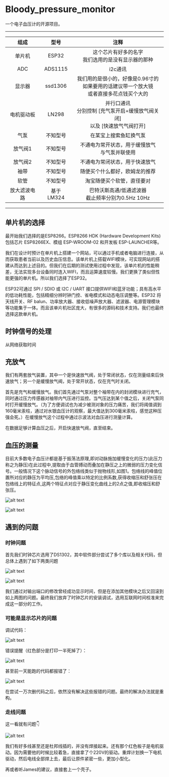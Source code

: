 # Bloody_pressure_monitor
一个电子血压计的开源项目。
***
| 组成 | 型号 | 注释 | 
| :-: | :-: | :-: | 
| 单片机 | ESP32 | 这个芯片有好多的名字<br>我们选用的是没有显示器的那种 | 
| ADC | ADS1115 | i2c通讯 | 
| 显示器 | ssd1306 | 我们用的是很小的，好像是0.96寸的<br>如果要用的话建议带一个放大镜<br>或者直接多花点钱买个大的 |
| 电机驱动板 | LN298 | 并行口通讯<br>分别控制 [充气泵开启+缓慢放气阀关闭] <br>以及 [快速放气气阀打开] |
| 气泵 | 不知型号 | 在某宝上搜索鱼缸换气泵 |
| 放气阀1 | 不知型号 | 不通电为常开状态，用于缓慢放气<br>与气泵并联使用  |
| 放气阀2 | 不知型号 | 不通电为常闭状态，用于快速放气 |
| 袖带 | 不知型号 | 随便买个什么都好，欧姆龙的推荐 |
| 软管 | 不知型号 | 淘宝随便买个软管，直径要对 |
| 放大滤波电路 | 基于LM324 | 巴特沃斯高通/低通滤波器<br>截止频率分别为0.5Hz 10Hz |
***
## 单片机的选择
最开始我们选择的是ESP8266。ESP8266 HDK (Hardware Development Kits) 包括芯片 ESP8266EX、模组 ESP-WROOM-02 和开发板 ESP-LAUNCHER等。

我们在设计时预计在单片机上搭建一个网站，可以通过手机或者电脑进行连接，从而获取患者当前以及历史血压信息。该单片机上搭载WIFI模块，可实现网站的搭建从而达到上述目的。但我们在后期的测试使用过程中发现，该单片机的性能稍差，无法实现多台设备同时连入WIFI，而且运算速度较慢。我们更换了类似但性能更强的单片机。所以我们选择了ESP32。

ESP32可通过 SPI / SDIO 或 I2C / UART 接口提供WIFI和蓝牙功能；具有高水平的低功耗性能，包括精细分辨时钟门控、省电模式和动态电压调整等。ESP32 将天线开关、RF balun、功率放大器、接收低噪声放大器、滤波器、电源管理模块等功能集于一体。而且该单片机社区庞大，有很多的源码和技术支持。我们也最终选择这款单片机。

## 时钟信号的处理
从网络获取时间

## 充放气
我们有两套放气装置，其中一个是快速放气阀，处于常闭状态，仅在测量结束后快速放气；另一个是缓慢放气阀，处于常开状态，仅在充气时关闭。

首先是充气和缓慢放气。我们首先通过气泵对整个袖带在内的封闭模块进行充气，同时通过压力传感器对袖带内气压进行监控。当气压达到某个值之后，关闭气泵同时打开缓慢放气。（为了方便调试也为减少被测对象的压力痛苦，我们将阈值调到160毫米汞柱，通过对水银血压计的观察，最大值达到300毫米汞柱，感觉这种压强会死。）在缓慢放气这个过程中通过示波法对血压进行测量计算。

在数据足够计算血压之后，开启快速放气阀，直至结束。

## 血压的测量
目前大多数电子血压计都是基于振荡法原理,即对动脉施加缓慢变化的压力(此压力称之为静压)在此过程中,提取由于血管搏动而叠加在静压之上的微弱的压力变化信号。一般情况下这个脉动信号的外包络线类似于抛物线形,如图1。包络线的峰值位置所对应的静压为平均压,包络的峰值乘以特定的比例系数,获得收缩压和舒张压在包络线上的特征点,这两个特征点对应于静压变化曲线上的2点之值,即收缩压和舒张压。

![alt text](images/微信图片_20180629215533.jpg  "Title")

![alt text](images/原理.png  "Title")

## 遇到的问题
### 时钟问题
首先我们时钟芯片选用了DS1302，其中软件部分尝试了多个库以及相关代码，但总体上遇到了如下两类问题

![alt text](images/error1.jpg  "Title")

![alt text](images/error2.jpg  "Title")

我们通过对输出端口的修改曾经成功显示时间，但是在添加其他模块之后又回滚到如上两图的问题。最终我们放弃了时钟芯片的安装调试，选用互联网时间校准来完成这一部分的工作。

### 可能是显示芯片的问题
调试代码：

![alt text](images/微信图片_20180630104904.jpg  "Title")

错误提醒（红色部分是打印一半死掉了）：

![alt text](images/微信图片_20180630104921.jpg  "Title")

甚至前一天能跑的代码都报错了：

![alt text](images/微信图片_20180630105402.jpg  "Title")

在尝试一万次删代码之后，依然没有解决这些报错的问题。最终的解决办法就是重构。

### 走线问题
这一看就有问题👇

![alt text](images/img_5545.jpg  "Title")

我们有好多线甚至还是杜邦线插的，并没有焊接起来。还有那个红色板子是电机驱动。因为需要他的时候比较着急，直接拿了个220V的驱动。重焊计划换一下电机驱动，然后电线全部焊上去，最后让原件紧密一些，更加小型化。

再或者听James的建议，直接套上一个壳子。